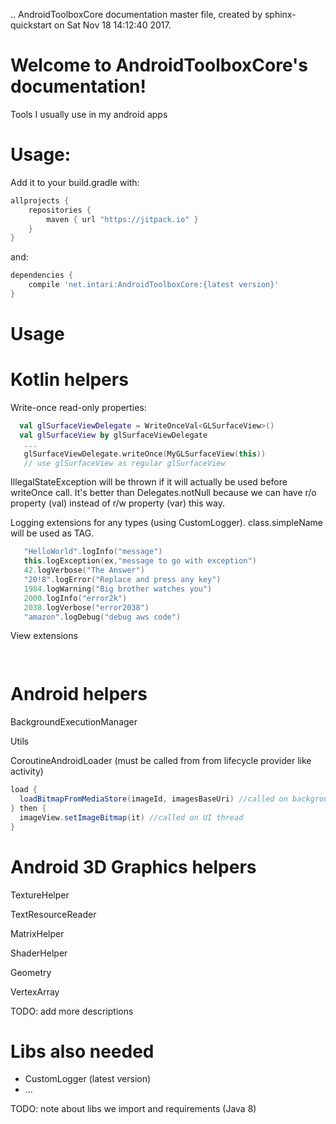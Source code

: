 .. AndroidToolboxCore documentation master file, created by
   sphinx-quickstart on Sat Nov 18 14:12:40 2017.
 
Welcome to AndroidToolboxCore's documentation!
==========================================

Tools I usually use in my android apps

Usage:
====

Add it to your build.gradle with:
```gradle
allprojects {
    repositories {
        maven { url "https://jitpack.io" }
    }
}
```
and:

```gradle
dependencies {
    compile 'net.intari:AndroidToolboxCore:{latest version}'
}
```


Usage
====

Kotlin helpers
===

Write-once read-only properties:
```kotlin
  val glSurfaceViewDelegate = WriteOnceVal<GLSurfaceView>()
  val glSurfaceView by glSurfaceViewDelegate
   ...
   glSurfaceViewDelegate.writeOnce(MyGLSurfaceView(this))
   // use glSurfaceView as regular glSurfaceView      
```
IllegalStateException will be thrown if it will actually be used before writeOnce call.
It's better than Delegates.notNull because we can have r/o property (val) instead of r/w property (var) this way.


Logging extensions for any types (using CustomLogger). class.simpleName will be used as TAG.
```kotlin
   "HelloWorld".logInfo("message")
   this.logException(ex,"message to go with exception")
   42.logVerbose("The Answer")
   "20!8".logError("Replace and press any key")
   1984.logWarning("Big brother watches you")
   2000.logInfo("error2k")
   2038.logVerbose("error2038")
   "amazon".logDebug("debug aws code")
```

View extensions
```kotlin
  
```

Android helpers 
===
BackgroundExecutionManager

Utils

CoroutineAndroidLoader
(must be called from from lifecycle provider like activity)
```java 
load {
  loadBitmapFromMediaStore(imageId, imagesBaseUri) //called on background thread
} then {
  imageView.setImageBitmap(it) //called on UI thread
}
```


Android 3D Graphics helpers
====
TextureHelper

TextResourceReader

MatrixHelper

ShaderHelper

Geometry

VertexArray

TODO: add more descriptions

Libs also needed
===
* CustomLogger (latest version)
* ...

TODO: note about libs we import and requirements (Java 8) 
